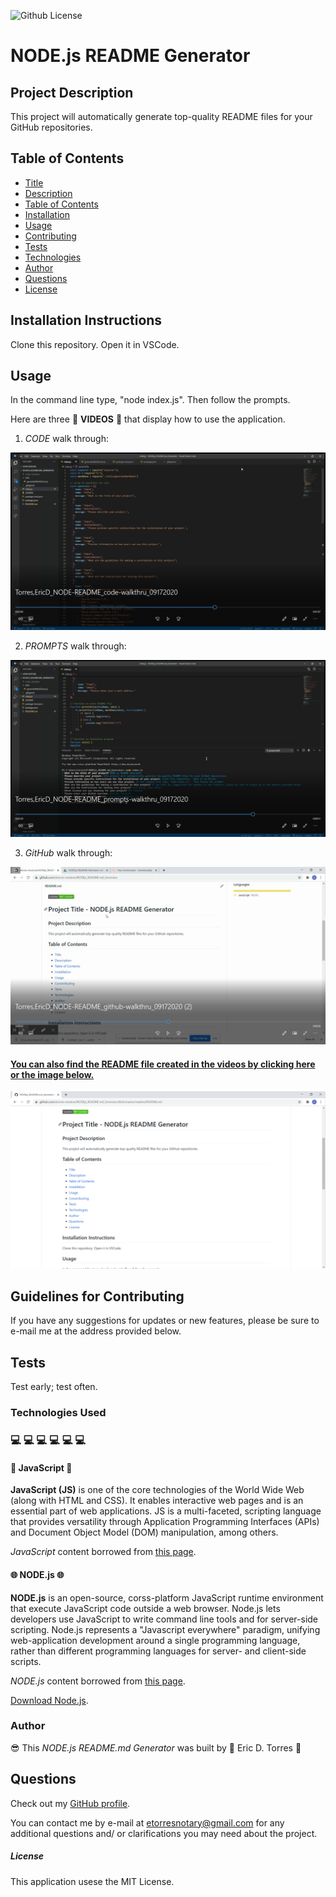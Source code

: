 
![Github License](https://img.shields.io/badge/License-MIT_License-brightgreen)

# NODE.js README Generator

## Project Description

This project will automatically generate top-quality README files for your GitHub repositories.

## Table of Contents

* [Title](#project-title)
* [Description](#project-description)
* [Table of Contents](#table-of-congents)
* [Installation](#installation-instructions)
* [Usage](#usage)
* [Contributing](#guidelines-for-contributing)
* [Tests](#tests)
* [Technologies](#technologies-used)
* [Author](#author)
* [Questions](#questions)
* [License](#license)

## Installation Instructions

Clone this repository.  Open it in VSCode.

## Usage 

In the command line type, "node index.js".  Then follow the prompts.

Here are three :movie_camera: **VIDEOS** :movie_camera: that display how to use the application.

1. *CODE* walk through:

[![NODE.js README Generator code walkthrough](./assets/screenshots/node-readme-generator-code-walkthru.png)](https://drive.google.com/file/d/1moEZx_QtZ93HRuHfDI8zyLR-Af8nH8oV/preview)

2. *PROMPTS* walk through:

[![NODE.js README Generator prompts walkthrough](./assets/screenshots/node-readme-generator-prompts-walkthru.png)](https://drive.google.com/file/d/1Pz61WcnOsCsg-nIqhqiFVJyr_KCNl9lc/preview)

3. *GitHub* walk through:

[![NODE.js README Generator github walkthrough](./assets/screenshots/node-readme-generator-github-walkthru.png)](https://drive.google.com/file/d/1KDiMxsHyT0EC6M5HrvUv4qEPHOogETp9/preview)

#### [You can also find the README file created in the videos by clicking here or the image below.](./readme/README.md)

[![NODE.js README Generator README generated in videos](./assets/screenshots/node-readme-generator-generated-readme.png)](./readme/README.md)


## Guidelines for Contributing

If you have any suggestions for updates or new features, please be sure to e-mail me at the address provided below.

## Tests

Test early; test often.

### Technologies Used 
### :computer: :computer: :computer: :computer: :computer: :computer: 

#### :sparkler: JavaScript :sparkler:

**JavaScript (JS)** is one of the core technologies of the World Wide Web (along with HTML and CSS). It enables interactive web pages and is an essential part of web applications.  JS is a multi-faceted, scripting language that provides versatility through Application Programming Interfaces (APIs) and Document Object Model (DOM) manipulation, among others.

*JavaScript* content borrowed from <a target="_blank" rel="noopener noreferrer">[this page](https://en.wikipedia.org/wiki/JavaScript).</a>

#### :globe_with_meridians: NODE.js :globe_with_meridians:

**NODE.js** is an open-source, corss-platform JavaScript runtime environment that execute JavaScript code outside a web browser.  Node.js lets developers use JavaScript to write command line tools and for server-side scripting.  Node.js represents a "Javascript everywhere" paradigm, unifying web-application development around a single programming language, rather than different programming languages for server- and client-side scripts.  

*NODE.js* content borrowed from <a target="_blank" rel="noopener noreferrer">[this page](https://en.wikipedia.org/wiki/Node.js).

[Download Node.js](https://nodejs.org/en/).

### Author 

:sunglasses: This *NODE.js README.md Generator* was built by :green_heart: Eric D. Torres :green_heart:

## Questions

Check out my [GitHub profile](https://github.com/etorres-revature).

You can contact me by e-mail at etorresnotary@gmail.com for any additional questions and/ or clarifications you may need about the project.

##### License

This application usese the MIT License.
